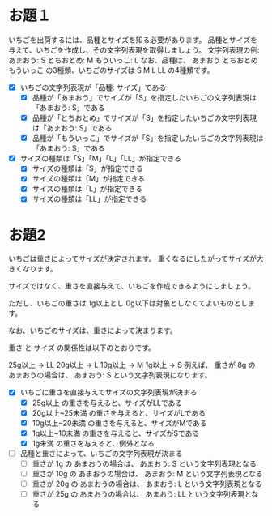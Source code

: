 # お題１

いちごを出荷するには、品種とサイズを知る必要があります。
品種とサイズを与えて、いちごを作成し、その文字列表現を取得しましょう。
文字列表現の例: あまおう: S とちおとめ: M もういっこ: L
なお、品種は、 あまおう とちおとめ もういっこ の3種類、いちごのサイズは S M L LL の4種類です。

- [x] いちごの文字列表現が「品種: サイズ」である
  - [x] 品種が「あまおう」でサイズが「S」を指定したいちごの文字列表現は「あまおう: S」である
  - [x] 品種が「とちおとめ」でサイズが「S」を指定したいちごの文字列表現は「あまおう: S」である
  - [x] 品種が「もういっこ」でサイズが「S」を指定したいちごの文字列表現は「あまおう: S」である
- [x] サイズの種類は「S」「M」「L」「LL」が指定できる
  - [x] サイズの種類は「S」が指定できる
  - [x] サイズの種類は「M」が指定できる
  - [x] サイズの種類は「L」が指定できる
  - [x] サイズの種類は「LL」が指定できる

# お題2

いちごは重さによってサイズが決定されます。
重くなるにしたがってサイズが大きくなります。

サイズではなく、重さを直接与えて、いちごを作成できるようにしましょう。

ただし、いちごの重さは 1g以上とし 0g以下は対象としなくてよいものとします。

なお、いちごのサイズは、重さによって決まります。

重さ と サイズ の関係性は以下のとおりです。

25g以上 → LL
20g以上 → L
10g以上 → M
1g以上 → S
例えば、 重さが 8g の あまおうの場合は、 あまおう: S という文字列表現になります。


- [x] いちごに重さを直接与えてサイズの文字列表現が決まる
  - [x] 25g以上 の重さを与えると、サイズがLLである
  - [x] 20g以上~25未満 の重さを与えると、サイズがLである
  - [x] 10g以上~20未満 の重さを与えると、サイズがMである
  - [x] 1g以上~10未満 の重さを与えると、サイズがSである
  - [x] 1g未満 の重さを与えると、例外となる
 
- [ ] 品種と重さによって、いちごの文字列表現が決まる
  - [ ] 重さが 1g の あまおうの場合は、 あまおう: S という文字列表現となる
  - [ ] 重さが 10g の あまおうの場合は、 あまおう: M という文字列表現となる
  - [ ] 重さが 20g の あまおうの場合は、 あまおう: L という文字列表現となる
  - [ ] 重さが 25g の あまおうの場合は、 あまおう: LL という文字列表現となる
